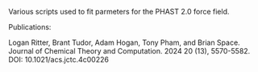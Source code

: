Various scripts used to fit parmeters for the PHAST 2.0 force field.

Publications:

Logan Ritter, Brant Tudor, Adam Hogan, Tony Pham, and Brian Space. Journal of Chemical Theory and Computation. 2024 20 (13), 5570-5582. DOI: 10.1021/acs.jctc.4c00226
